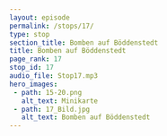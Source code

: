 ```yaml
---
layout: episode
permalink: /stops/17/
type: stop
section_title: Bomben auf Böddenstedt
title: Bomben auf Böddenstedt
page_rank: 17
stop_id: 17
audio_file: Stop17.mp3
hero_images:
 - path: 15-20.png
   alt_text: Minikarte
 - path: 17_Bild.jpg
   alt_text: Bomben auf Böddenstedt
---
```

